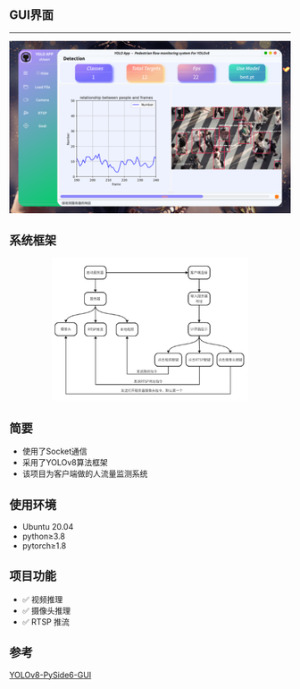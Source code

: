 ## GUI界面
---
![](results/result_gui.png)
## 系统框架
<div style="text-align: center;">
    <img src="results/frame.png" alt="系统框架" width="70%">
</div>

## 简要
- 使用了Socket通信
- 采用了YOLOv8算法框架
- 该项目为客户端做的人流量监测系统
## 使用环境
- Ubuntu 20.04
- python≥3.8
- pytorch≥1.8
## 项目功能
- ✅ 视频推理
- ✅ 摄像头推理
- ✅ RTSP 推流
## 参考
[YOLOv8-PySide6-GUI](https://github.com/Jai-wei/YOLOv8-PySide6-GUI)
